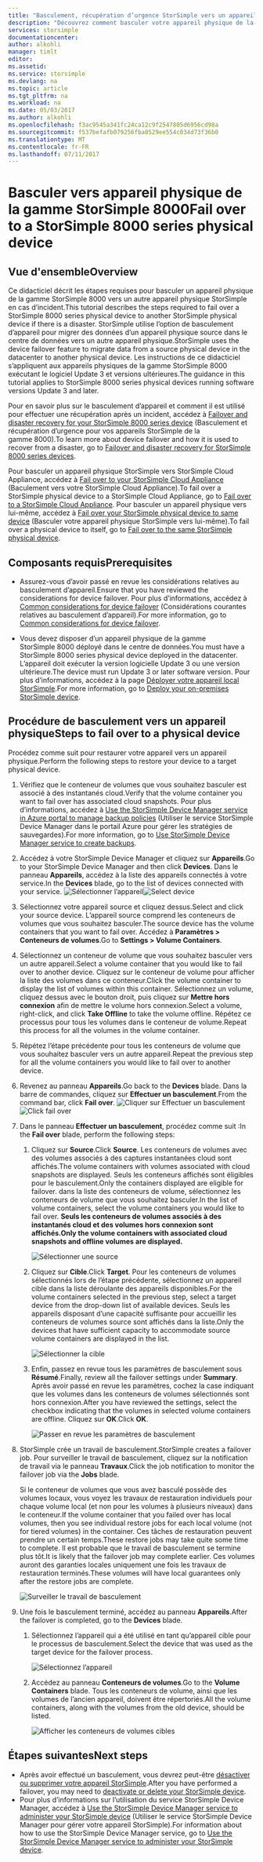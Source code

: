 ```yaml
---
title: "Basculement, récupération d’urgence StorSimple vers un appareil physique de la gamme StorSimple 8000 | Microsoft Docs"
description: "Découvrez comment basculer votre appareil physique de la gamme StorSimple 8000 vers un autre appareil physique."
services: storsimple
documentationcenter: 
author: alkohli
manager: timlt
editor: 
ms.assetid: 
ms.service: storsimple
ms.devlang: na
ms.topic: article
ms.tgt_pltfrm: na
ms.workload: na
ms.date: 05/03/2017
ms.author: alkohli
ms.openlocfilehash: f3ac9545a341fc24ca12c9f2547805d6956cd98a
ms.sourcegitcommit: f537befafb079256fba0529ee554c034d73f36b0
ms.translationtype: MT
ms.contentlocale: fr-FR
ms.lasthandoff: 07/11/2017
---
```

# <a name="fail-over-to-a-storsimple-8000-series-physical-device"></a><span data-ttu-id="a36e1-103">Basculer vers appareil physique de la gamme StorSimple 8000</span><span class="sxs-lookup"><span data-stu-id="a36e1-103">Fail over to a StorSimple 8000 series physical device</span></span>

## <a name="overview"></a><span data-ttu-id="a36e1-104">Vue d'ensemble</span><span class="sxs-lookup"><span data-stu-id="a36e1-104">Overview</span></span>

<span data-ttu-id="a36e1-105">Ce didacticiel décrit les étapes requises pour basculer un appareil physique de la gamme StorSimple 8000 vers un autre appareil physique StorSimple en cas d’incident.</span><span class="sxs-lookup"><span data-stu-id="a36e1-105">This tutorial describes the steps required to fail over a StorSimple 8000 series physical device to another StorSimple physical device if there is a disaster.</span></span> <span data-ttu-id="a36e1-106">StorSimple utilise l’option de basculement d’appareil pour migrer des données d’un appareil physique source dans le centre de données vers un autre appareil physique.</span><span class="sxs-lookup"><span data-stu-id="a36e1-106">StorSimple uses the device failover feature to migrate data from a source physical device in the datacenter to another physical device.</span></span> <span data-ttu-id="a36e1-107">Les instructions de ce didacticiel s’appliquent aux appareils physiques de la gamme StorSimple 8000 exécutant le logiciel Update 3 et versions ultérieures.</span><span class="sxs-lookup"><span data-stu-id="a36e1-107">The guidance in this tutorial applies to StorSimple 8000 series physical devices running software versions Update 3 and later.</span></span>

<span data-ttu-id="a36e1-108">Pour en savoir plus sur le basculement d’appareil et comment il est utilisé pour effectuer une récupération après un incident, accédez à [Failover and disaster recovery for your StorSimple 8000 series device](storsimple-8000-device-failover-disaster-recovery.md) (Basculement et récupération d’urgence pour vos appareils StorSimple de la gamme 8000).</span><span class="sxs-lookup"><span data-stu-id="a36e1-108">To learn more about device failover and how it is used to recover from a disaster, go to [Failover and disaster recovery for StorSimple 8000 series devices](storsimple-8000-device-failover-disaster-recovery.md).</span></span>

<span data-ttu-id="a36e1-109">Pour basculer un appareil physique StorSimple vers StorSimple Cloud Appliance, accédez à [Fail over to your StorSimple Cloud Appliance](storsimple-8000-device-failover-cloud-appliance.md) (Baculement vers votre StorSimple Cloud Appliance).</span><span class="sxs-lookup"><span data-stu-id="a36e1-109">To fail over a StorSimple physical device to a StorSimple Cloud Appliance, go to [Fail over to a StorSimple Cloud Appliance](storsimple-8000-device-failover-cloud-appliance.md).</span></span> <span data-ttu-id="a36e1-110">Pour basculer un appareil physique vers lui-même, accédez à [Fail over your StorSimple physical device to same device](storsimple-8000-device-failover-same-device.md) (Basculer votre appareil physique StorSimple vers lui-même).</span><span class="sxs-lookup"><span data-stu-id="a36e1-110">To fail over a physical device to itself, go to [Fail over to the same StorSimple physical device](storsimple-8000-device-failover-same-device.md).</span></span>


## <a name="prerequisites"></a><span data-ttu-id="a36e1-111">Composants requis</span><span class="sxs-lookup"><span data-stu-id="a36e1-111">Prerequisites</span></span>

- <span data-ttu-id="a36e1-112">Assurez-vous d’avoir passé en revue les considérations relatives au basculement d’appareil.</span><span class="sxs-lookup"><span data-stu-id="a36e1-112">Ensure that you have reviewed the considerations for device failover.</span></span> <span data-ttu-id="a36e1-113">Pour plus d’informations, accédez à [Common considerations for device failover](storsimple-8000-device-failover-disaster-recovery.md) (Considérations courantes relatives au basculement d’appareil).</span><span class="sxs-lookup"><span data-stu-id="a36e1-113">For more information, go to [Common considerations for device failover](storsimple-8000-device-failover-disaster-recovery.md).</span></span>

- <span data-ttu-id="a36e1-114">Vous devez disposer d’un appareil physique de la gamme StorSimple 8000 déployé dans le centre de données.</span><span class="sxs-lookup"><span data-stu-id="a36e1-114">You must have a StorSimple 8000 series physical device deployed in the datacenter.</span></span> <span data-ttu-id="a36e1-115">L’appareil doit exécuter la version logicielle Update 3 ou une version ultérieure.</span><span class="sxs-lookup"><span data-stu-id="a36e1-115">The device must run Update 3 or later software version.</span></span> <span data-ttu-id="a36e1-116">Pour plus d’informations, accédez à la page [Déployer votre appareil local StorSimple](storsimple-8000-deployment-walkthrough-u2.md).</span><span class="sxs-lookup"><span data-stu-id="a36e1-116">For more information, go to [Deploy your on-premises StorSimple device](storsimple-8000-deployment-walkthrough-u2.md).</span></span>


## <a name="steps-to-fail-over-to-a-physical-device"></a><span data-ttu-id="a36e1-117">Procédure de basculement vers un appareil physique</span><span class="sxs-lookup"><span data-stu-id="a36e1-117">Steps to fail over to a physical device</span></span>

<span data-ttu-id="a36e1-118">Procédez comme suit pour restaurer votre appareil vers un appareil physique.</span><span class="sxs-lookup"><span data-stu-id="a36e1-118">Perform the following steps to restore your device to a target physical device.</span></span>

1. <span data-ttu-id="a36e1-119">Vérifiez que le conteneur de volumes que vous souhaitez basculer est associé à des instantanés cloud.</span><span class="sxs-lookup"><span data-stu-id="a36e1-119">Verify that the volume container you want to fail over has associated cloud snapshots.</span></span> <span data-ttu-id="a36e1-120">Pour plus d’informations, accédez à [Use the StorSimple Device Manager service in Azure portal to manage backup policies](storsimple-8000-manage-backup-policies-u2.md) (Utiliser le service StorSimple Device Manager dans le portail Azure pour gérer les stratégies de sauvegardes).</span><span class="sxs-lookup"><span data-stu-id="a36e1-120">For more information, go to [Use StorSimple Device Manager service to create backups](storsimple-8000-manage-backup-policies-u2.md).</span></span>
2. <span data-ttu-id="a36e1-121">Accédez à votre StorSimple Device Manager et cliquez sur **Appareils**.</span><span class="sxs-lookup"><span data-stu-id="a36e1-121">Go to your StorSimple Device Manager and then click **Devices**.</span></span> <span data-ttu-id="a36e1-122">Dans le panneau **Appareils**, accédez à la liste des appareils connectés à votre service.</span><span class="sxs-lookup"><span data-stu-id="a36e1-122">In the **Devices** blade, go to the list of devices connected with your service.</span></span>
    <span data-ttu-id="a36e1-123">![Sélectionner l’appareil](./media/storsimple-8000-device-failover-disaster-recovery/failover-phy-dev1.png)</span><span class="sxs-lookup"><span data-stu-id="a36e1-123">![Select device](./media/storsimple-8000-device-failover-disaster-recovery/failover-phy-dev1.png)</span></span>
3. <span data-ttu-id="a36e1-124">Sélectionnez votre appareil source et cliquez dessus.</span><span class="sxs-lookup"><span data-stu-id="a36e1-124">Select and click your source device.</span></span> <span data-ttu-id="a36e1-125">L’appareil source comprend les conteneurs de volumes que vous souhaitez basculer.</span><span class="sxs-lookup"><span data-stu-id="a36e1-125">The source device has the volume containers that you want to fail over.</span></span> <span data-ttu-id="a36e1-126">Accédez à **Paramètres > Conteneurs de volumes**.</span><span class="sxs-lookup"><span data-stu-id="a36e1-126">Go to **Settings > Volume Containers**.</span></span>
4. <span data-ttu-id="a36e1-127">Sélectionnez un conteneur de volume que vous souhaitez basculer vers un autre appareil.</span><span class="sxs-lookup"><span data-stu-id="a36e1-127">Select a volume container that you would like to fail over to another device.</span></span> <span data-ttu-id="a36e1-128">Cliquez sur le conteneur de volume pour afficher la liste des volumes dans ce conteneur.</span><span class="sxs-lookup"><span data-stu-id="a36e1-128">Click the volume container to display the list of volumes within this container.</span></span> <span data-ttu-id="a36e1-129">Sélectionnez un volume, cliquez dessus avec le bouton droit, puis cliquez sur **Mettre hors connexion** afin de mettre le volume hors connexion.</span><span class="sxs-lookup"><span data-stu-id="a36e1-129">Select a volume, right-click, and click **Take Offline** to take the volume offline.</span></span> <span data-ttu-id="a36e1-130">Répétez ce processus pour tous les volumes dans le conteneur de volume.</span><span class="sxs-lookup"><span data-stu-id="a36e1-130">Repeat this process for all the volumes in the volume container.</span></span>
5. <span data-ttu-id="a36e1-131">Répétez l’étape précédente pour tous les conteneurs de volume que vous souhaitez basculer vers un autre appareil.</span><span class="sxs-lookup"><span data-stu-id="a36e1-131">Repeat the previous step for all the volume containers you would like to fail over to another device.</span></span>
6. <span data-ttu-id="a36e1-132">Revenez au panneau **Appareils**.</span><span class="sxs-lookup"><span data-stu-id="a36e1-132">Go back to the **Devices** blade.</span></span> <span data-ttu-id="a36e1-133">Dans la barre de commandes, cliquez sur **Effectuer un basculement**.</span><span class="sxs-lookup"><span data-stu-id="a36e1-133">From the command bar, click **Fail over**.</span></span>
    <span data-ttu-id="a36e1-134">![Cliquer sur Effectuer un basculement](./media/storsimple-8000-device-failover-disaster-recovery/failover-phy-dev2.png)</span><span class="sxs-lookup"><span data-stu-id="a36e1-134">![Click fail over](./media/storsimple-8000-device-failover-disaster-recovery/failover-phy-dev2.png)</span></span>
    
7. <span data-ttu-id="a36e1-135">Dans le panneau **Effectuer un basculement**, procédez comme suit :</span><span class="sxs-lookup"><span data-stu-id="a36e1-135">In the **Fail over** blade, perform the following steps:</span></span>
   
   1. <span data-ttu-id="a36e1-136">Cliquez sur **Source**.</span><span class="sxs-lookup"><span data-stu-id="a36e1-136">Click **Source**.</span></span> <span data-ttu-id="a36e1-137">Les conteneurs de volumes avec des volumes associés à des captures instantanées cloud sont affichés.</span><span class="sxs-lookup"><span data-stu-id="a36e1-137">The volume containers with volumes associated with cloud snapshots are displayed.</span></span> <span data-ttu-id="a36e1-138">Seuls les conteneurs affichés sont éligibles pour le basculement.</span><span class="sxs-lookup"><span data-stu-id="a36e1-138">Only the containers displayed are eligible for failover.</span></span> <span data-ttu-id="a36e1-139">dans la liste des conteneurs de volume, sélectionnez les conteneurs de volume que vous souhaitez basculer.</span><span class="sxs-lookup"><span data-stu-id="a36e1-139">In the list of volume containers, select the volume containers you would like to fail over.</span></span> <span data-ttu-id="a36e1-140">**Seuls les conteneurs de volumes associés à des instantanés cloud et des volumes hors connexion sont affichés.**</span><span class="sxs-lookup"><span data-stu-id="a36e1-140">**Only the volume containers with associated cloud snapshots and offline volumes are displayed.**</span></span>

       ![Sélectionner une source](./media/storsimple-8000-device-failover-disaster-recovery/failover-phy-dev5.png)
   2. <span data-ttu-id="a36e1-142">Cliquez sur **Cible**.</span><span class="sxs-lookup"><span data-stu-id="a36e1-142">Click **Target**.</span></span> <span data-ttu-id="a36e1-143">Pour les conteneurs de volumes sélectionnés lors de l’étape précédente, sélectionnez un appareil cible dans la liste déroulante des appareils disponibles.</span><span class="sxs-lookup"><span data-stu-id="a36e1-143">For the volume containers selected in the previous step, select a target device from the drop-down list of available devices.</span></span> <span data-ttu-id="a36e1-144">Seuls les appareils disposant d’une capacité suffisante pour accueillir les conteneurs de volumes source sont affichés dans la liste.</span><span class="sxs-lookup"><span data-stu-id="a36e1-144">Only the devices that have sufficient capacity to accommodate source volume containers are displayed in the list.</span></span>

        ![Sélectionner la cible](./media/storsimple-8000-device-failover-disaster-recovery/failover-phy-dev6.png)

   3. <span data-ttu-id="a36e1-146">Enfin, passez en revue tous les paramètres de basculement sous **Résumé**.</span><span class="sxs-lookup"><span data-stu-id="a36e1-146">Finally, review all the failover settings under **Summary**.</span></span> <span data-ttu-id="a36e1-147">Après avoir passé en revue les paramètres, cochez la case indiquant que les volumes dans les conteneurs de volumes sélectionnés sont hors connexion.</span><span class="sxs-lookup"><span data-stu-id="a36e1-147">After you have reviewed the settings, select the checkbox indicating that the volumes in selected volume containers are offline.</span></span> <span data-ttu-id="a36e1-148">Cliquez sur **OK**.</span><span class="sxs-lookup"><span data-stu-id="a36e1-148">Click **OK**.</span></span>

       ![Passer en revue les paramètres de basculement](./media/storsimple-8000-device-failover-disaster-recovery/failover-phy-dev8.png)
  
8. <span data-ttu-id="a36e1-150">StorSimple crée un travail de basculement.</span><span class="sxs-lookup"><span data-stu-id="a36e1-150">StorSimple creates a failover job.</span></span> <span data-ttu-id="a36e1-151">Pour surveiller le travail de basculement, cliquez sur la notification de travail via le panneau **Travaux**.</span><span class="sxs-lookup"><span data-stu-id="a36e1-151">Click the job notification to monitor the failover job via the **Jobs** blade.</span></span>

    <span data-ttu-id="a36e1-152">Si le conteneur de volumes que vous avez basculé possède des volumes locaux, vous voyez les travaux de restauration individuels pour chaque volume local (et non pour les volumes à plusieurs niveaux) dans le conteneur.</span><span class="sxs-lookup"><span data-stu-id="a36e1-152">If the volume container that you failed over has local volumes, then you see individual restore jobs for each local volume (not for tiered volumes) in the container.</span></span> <span data-ttu-id="a36e1-153">Ces tâches de restauration peuvent prendre un certain temps.</span><span class="sxs-lookup"><span data-stu-id="a36e1-153">These restore jobs may take quite some time to complete.</span></span> <span data-ttu-id="a36e1-154">Il est probable que le travail de basculement se termine plus tôt.</span><span class="sxs-lookup"><span data-stu-id="a36e1-154">It is likely that the failover job may complete earlier.</span></span> <span data-ttu-id="a36e1-155">Ces volumes auront des garanties locales uniquement une fois les travaux de restauration terminés.</span><span class="sxs-lookup"><span data-stu-id="a36e1-155">These volumes will have local guarantees only after the restore jobs are complete.</span></span>

    ![Surveiller le travail de basculement](./media/storsimple-8000-device-failover-disaster-recovery/failover-phy-dev13.png)

9. <span data-ttu-id="a36e1-157">Une fois le basculement terminé, accédez au panneau **Appareils**.</span><span class="sxs-lookup"><span data-stu-id="a36e1-157">After the failover is completed, go to the **Devices** blade.</span></span>
   
   1. <span data-ttu-id="a36e1-158">Sélectionnez l’appareil qui a été utilisé en tant qu’appareil cible pour le processus de basculement.</span><span class="sxs-lookup"><span data-stu-id="a36e1-158">Select the device that was used as the target device for the failover process.</span></span>

       ![Sélectionnez l’appareil](./media/storsimple-8000-device-failover-disaster-recovery/failover-phy-dev14.png)

   2. <span data-ttu-id="a36e1-160">Accédez au panneau **Conteneurs de volumes**.</span><span class="sxs-lookup"><span data-stu-id="a36e1-160">Go to the **Volume Containers** blade.</span></span> <span data-ttu-id="a36e1-161">Tous les conteneurs de volume, ainsi que les volumes de l’ancien appareil, doivent être répertoriés.</span><span class="sxs-lookup"><span data-stu-id="a36e1-161">All the volume containers, along with the volumes from the old device, should be listed.</span></span>

       ![Afficher les conteneurs de volumes cibles](./media/storsimple-8000-device-failover-disaster-recovery/failover-phy-dev16.png)


## <a name="next-steps"></a><span data-ttu-id="a36e1-163">Étapes suivantes</span><span class="sxs-lookup"><span data-stu-id="a36e1-163">Next steps</span></span>

* <span data-ttu-id="a36e1-164">Après avoir effectué un basculement, vous devrez peut-être [désactiver ou supprimer votre appareil StorSimple](storsimple-8000-deactivate-and-delete-device.md).</span><span class="sxs-lookup"><span data-stu-id="a36e1-164">After you have performed a failover, you may need to [deactivate or delete your StorSimple device](storsimple-8000-deactivate-and-delete-device.md).</span></span>
* <span data-ttu-id="a36e1-165">Pour plus d’informations sur l’utilisation du service StorSimple Device Manager, accédez à [Use the StorSimple Device Manager service to administer your StorSimple device](storsimple-8000-manager-service-administration.md) (Utiliser le service StorSimple Device Manager pour gérer votre appareil StorSimple).</span><span class="sxs-lookup"><span data-stu-id="a36e1-165">For information about how to use the StorSimple Device Manager service, go to [Use the StorSimple Device Manager service to administer your StorSimple device](storsimple-8000-manager-service-administration.md).</span></span>

